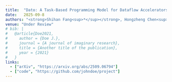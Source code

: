 ```yaml
---
title:  "Dato: A Task-Based Programming Model for Dataflow Accelerators"
date:   2025-09-8
authors: "<strong>Shihan Fang<sup>*</sup></strong>, Hongzheng Chen<sup>*</sup>, Niansong Zhang, Jiajie Li, Han Meng, Adrian Liu, Zhiru Zhang"
venue: "Under Review"
# bib: |
#   @article{Doe2021,
#     author = {Doe J.},
#     journal = {A journal of imaginary research},
#     title = {Another title of the publication},
#     year = {2021}
#   }
links:
  - ["arXiv", "https://arxiv.org/abs/2509.06794"]
  - ["code", "https://github.com/johndoe/project"]
---
```

